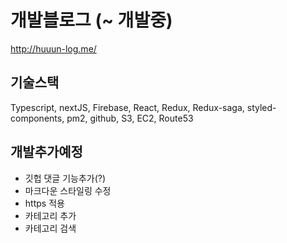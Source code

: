 # 개발블로그 (~ 개발중)
http://huuun-log.me/

## 기술스택
Typescript, nextJS, Firebase, React, Redux, Redux-saga, styled-components, pm2, github, S3, EC2, Route53

## 개발추가예정
- 깃헙 댓글 기능추가(?)
- 마크다운 스타일링 수정 
- https 적용
- 카테고리 추가
- 카테고리 검색 
